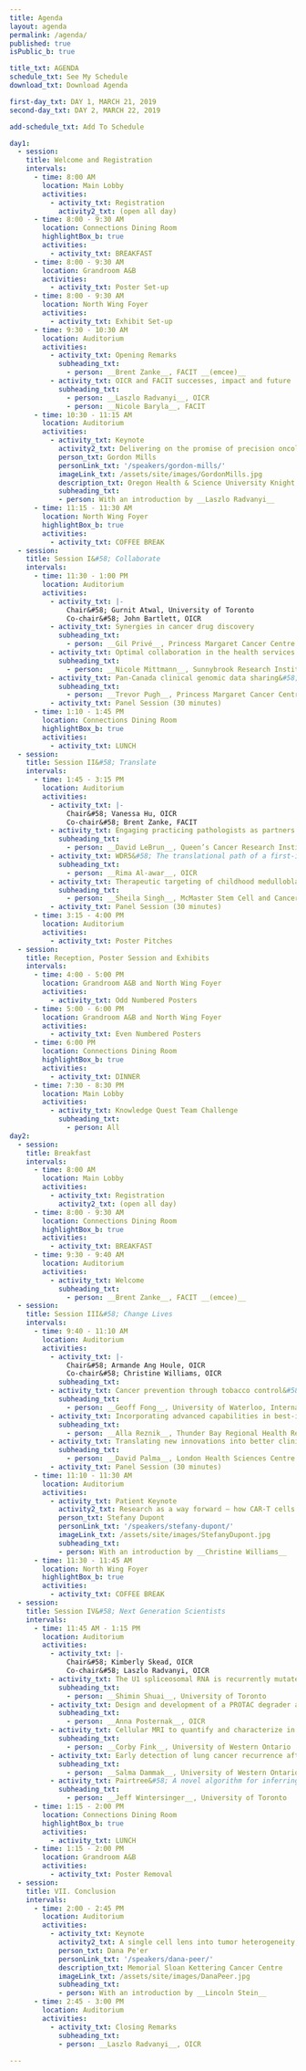 ```yaml
---
title: Agenda
layout: agenda
permalink: /agenda/
published: true
isPublic_b: true

title_txt: AGENDA
schedule_txt: See My Schedule
download_txt: Download Agenda

first-day_txt: DAY 1, MARCH 21, 2019
second-day_txt: DAY 2, MARCH 22, 2019

add-schedule_txt: Add To Schedule

day1:
  - session: 
    title: Welcome and Registration
    intervals: 
      - time: 8:00 AM
        location: Main Lobby
        activities:
          - activity_txt: Registration 
            activity2_txt: (open all day) 
      - time: 8:00 - 9:30 AM
        location: Connections Dining Room
        highlightBox_b: true
        activities:
          - activity_txt: BREAKFAST
      - time: 8:00 - 9:30 AM
        location: Grandroom A&B
        activities: 
          - activity_txt: Poster Set-up
      - time: 8:00 - 9:30 AM
        location: North Wing Foyer
        activities: 
          - activity_txt: Exhibit Set-up
      - time: 9:30 - 10:30 AM
        location: Auditorium
        activities: 
          - activity_txt: Opening Remarks 
            subheading_txt: 
              - person: __Brent Zanke__, FACIT __(emcee)__
          - activity_txt: OICR and FACIT successes, impact and future
            subheading_txt: 
              - person: __Laszlo Radvanyi__, OICR
              - person: __Nicole Baryla__, FACIT
      - time: 10:30 - 11:15 AM 
        location: Auditorium
        activities:
          - activity_txt: Keynote
            activity2_txt: Delivering on the promise of precision oncology
            person_txt: Gordon Mills
            personLink_txt: '/speakers/gordon-mills/'
            imageLink_txt: /assets/site/images/GordonMills.jpg
            description_txt: Oregon Health & Science University Knight Cancer Institute
            subheading_txt: 
            - person: With an introduction by __Laszlo Radvanyi__
      - time: 11:15 - 11:30 AM
        location: North Wing Foyer 
        highlightBox_b: true
        activities:
          - activity_txt: COFFEE BREAK
  - session: 
    title: Session I&#58; Collaborate
    intervals:
      - time: 11:30 - 1:00 PM
        location: Auditorium
        activities:
          - activity_txt: |-
              Chair&#58; Gurnit Atwal, University of Toronto  
              Co-chair&#58; John Bartlett, OICR   
          - activity_txt: Synergies in cancer drug discovery
            subheading_txt:
              - person: __Gil Privé__, Princess Margaret Cancer Centre
          - activity_txt: Optimal collaboration in the health services research world
            subheading_txt:
              - person: __Nicole Mittmann__, Sunnybrook Research Institute
          - activity_txt: Pan-Canada clinical genomic data sharing&#58; Terry Fox Marathon of Hope Cancer Centre Pilot 
            subheading_txt:    
              - person: __Trevor Pugh__, Princess Margaret Cancer Centre
          - activity_txt: Panel Session (30 minutes)
      - time: 1:10 - 1:45 PM
        location: Connections Dining Room
        highlightBox_b: true
        activities:
          - activity_txt: LUNCH
  - session: 
    title: Session II&#58; Translate
    intervals:
      - time: 1:45 - 3:15 PM
        location: Auditorium
        activities:
          - activity_txt: |-
              Chair&#58; Vanessa Hu, OICR  
              Co-chair&#58; Brent Zanke, FACIT
          - activity_txt: Engaging practicing pathologists as partners in translational cancer research
            subheading_txt: 
              - person: __David LeBrun__, Queen’s Cancer Research Institute
          - activity_txt: WDR5&#58; The translational path of a first-in-class therapy for leukemia
            subheading_txt:             
              - person: __Rima Al-awar__, OICR
          - activity_txt: Therapeutic targeting of childhood medulloblastoma&#58; Strategies for blocking recurrence
            subheading_txt:    
              - person: __Sheila Singh__, McMaster Stem Cell and Cancer Research Institute
          - activity_txt: Panel Session (30 minutes)   
      - time: 3:15 - 4:00 PM
        location: Auditorium
        activities:
          - activity_txt: Poster Pitches
  - session:
    title: Reception, Poster Session and Exhibits
    intervals: 
      - time: 4:00 - 5:00 PM
        location: Grandroom A&B and North Wing Foyer
        activities:
          - activity_txt: Odd Numbered Posters
      - time: 5:00 - 6:00 PM
        location: Grandroom A&B and North Wing Foyer
        activities:
          - activity_txt: Even Numbered Posters
      - time: 6:00 PM
        location: Connections Dining Room
        highlightBox_b: true
        activities:
          - activity_txt: DINNER
      - time: 7:30 - 8:30 PM
        location: Main Lobby
        activities:
          - activity_txt: Knowledge Quest Team Challenge
            subheading_txt: 
              - person: All
day2:
  - session: 
    title: Breakfast
    intervals: 
      - time: 8:00 AM
        location: Main Lobby
        activities:
          - activity_txt: Registration
            activity2_txt: (open all day) 
      - time: 8:00 - 9:30 AM
        location: Connections Dining Room
        highlightBox_b: true
        activities:
          - activity_txt: BREAKFAST
      - time: 9:30 - 9:40 AM
        location: Auditorium
        activities: 
          - activity_txt: Welcome
            subheading_txt: 
              - person: __Brent Zanke__, FACIT __(emcee)__
  - session: 
    title: Session III&#58; Change Lives
    intervals: 
      - time: 9:40 - 11:10 AM
        location: Auditorium
        activities:
          - activity_txt: |-
              Chair&#58; Armande Ang Houle, OICR  
              Co-chair&#58; Christine Williams, OICR
            subheading_txt:
          - activity_txt: Cancer prevention through tobacco control&#58; the ITC Project's evaluation of the impact of the global tobacco control treaty in tackling the number one preventable cause of cancer
            subheading_txt:
              - person: __Geoff Fong__, University of Waterloo, International Tobacco Control (ITC) Project
          - activity_txt: Incorporating advanced capabilities in best-in-class PEM system for improved clinical outcomes
            subheading_txt:
              - person: __Alla Reznik__, Thunder Bay Regional Health Research Institute
          - activity_txt: Translating new innovations into better clinical outcomes
            subheading_txt:
              - person: __David Palma__, London Health Sciences Centre
          - activity_txt: Panel Session (30 minutes)
      - time: 11:10 - 11:30 AM
        location: Auditorium
        activities: 
          - activity_txt: Patient Keynote
            activity2_txt: Research as a way forward – how CAR-T cells saved my life
            person_txt: Stefany Dupont
            personLink_txt: '/speakers/stefany-dupont/'
            imageLink_txt: /assets/site/images/StefanyDupont.jpg
            subheading_txt: 
            - person: With an introduction by __Christine Williams__
      - time: 11:30 - 11:45 AM 
        location: North Wing Foyer
        highlightBox_b: true
        activities:
          - activity_txt: COFFEE BREAK
  - session: 
    title: Session IV&#58; Next Generation Scientists
    intervals: 
      - time: 11:45 AM - 1:15 PM
        location: Auditorium
        activities:
          - activity_txt: |-
              Chair&#58; Kimberly Skead, OICR  
              Co-chair&#58; Laszlo Radvanyi, OICR
          - activity_txt: The U1 spliceosomal RNA is recurrently mutated in multiple cancers 
            subheading_txt:
              - person: __Shimin Shuai__, University of Toronto
          - activity_txt: Design and development of a PROTAC degrader against BRAF (V600E)
            subheading_txt:
              - person: __Anna Posternak__, OICR
          - activity_txt: Cellular MRI to quantify and characterize in vivo migration of human PBMC in an immunocompromised mouse model
            subheading_txt:
              - person: __Corby Fink__, University of Western Ontario
          - activity_txt: Early detection of lung cancer recurrence after stereotactic ablative radiation therapy&#58; radiomics system design
            subheading_txt:
              - person: __Salma Dammak__, University of Western Ontario
          - activity_txt: Pairtree&#58; A novel algorithm for inferring the evolutionary history of cancer using multiple tissue samples
            subheading_txt: 
              - person: __Jeff Wintersinger__, University of Toronto
      - time: 1:15 - 2:00 PM
        location: Connections Dining Room
        highlightBox_b: true
        activities:
          - activity_txt: LUNCH
      - time: 1:15 - 2:00 PM
        location: Grandroom A&B
        activities:
          - activity_txt: Poster Removal
  - session: 
    title: VII. Conclusion
    intervals: 
      - time: 2:00 - 2:45 PM
        location: Auditorium
        activities:
          - activity_txt: Keynote
            activity2_txt: A single cell lens into tumor heterogeneity, metastasis and tumor ecosystems
            person_txt: Dana Pe'er
            personLink_txt: '/speakers/dana-peer/'
            description_txt: Memorial Sloan Kettering Cancer Centre
            imageLink_txt: /assets/site/images/DanaPeer.jpg
            subheading_txt: 
            - person: With an introduction by __Lincoln Stein__
      - time: 2:45 - 3:00 PM
        location: Auditorium
        activities:
          - activity_txt: Closing Remarks
            subheading_txt: 
            - person: __Laszlo Radvanyi__, OICR
       
---
```

